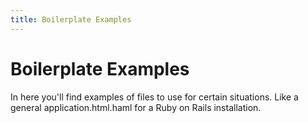 ```yaml
---
title: Boilerplate Examples
---
```

# Boilerplate Examples

In here you'll find examples of files to use for certain situations.
Like a general application.html.haml for a Ruby on Rails installation.
